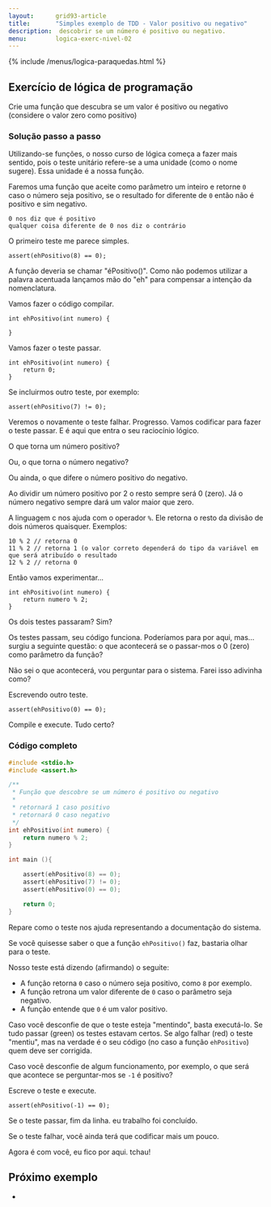 ```yaml
---
layout:      grid93-article
title:       "Simples exemplo de TDD - Valor positivo ou negativo"
description:  descobrir se um número é positivo ou negativo.
menu:        logica-exerc-nivel-02
---
```


{% include /menus/logica-paraquedas.html %}

Exercício de lógica de programação
---
     
Crie uma função que descubra se um valor é positivo ou negativo (considere o valor zero como positivo)

        
### Solução passo a passo

Utilizando-se funções, o nosso curso de lógica começa a fazer mais sentido, pois o teste unitário refere-se a uma unidade
(como o nome sugere). Essa unidade é a nossa função.


Faremos uma função que aceite como parâmetro um inteiro e retorne `0` caso o número seja positivo, se o resultado for
diferente de `0` então não é positivo e sim negativo.

    0 nos diz que é positivo 
    qualquer coisa diferente de 0 nos diz o contrário

O primeiro teste me parece simples.

	assert(ehPositivo(8) == 0);

A função deveria se chamar "éPositivo()". Como não podemos utilizar a palavra acentuada lançamos mão do "eh" para compensar
a intenção da nomenclatura.

Vamos fazer o código compilar.

    int ehPositivo(int numero) {

    }


Vamos fazer o teste passar.

    int ehPositivo(int numero) {
        return 0;
    }

Se incluirmos outro teste, por exemplo:

	assert(ehPositivo(7) != 0);

Veremos o novamente o teste falhar. Progresso. Vamos codificar para fazer o teste passar. E é aqui que entra o seu raciocínio
lógico.

O que torna um número positivo?

Ou, o que torna o número negativo?

Ou ainda, o que difere o número positivo do negativo.

Ao dividir um número positivo por 2 o resto sempre será 0 (zero). Já o número negativo sempre dará um valor maior que
zero.

A linguagem c nos ajuda com o operador `%`. Ele retorna o resto da divisão de dois números quaisquer. Exemplos:

    10 % 2 // retorna 0
    11 % 2 // retorna 1 (o valor correto dependerá do tipo da variável em que será atribuído o resultado
    12 % 2 // retorna 0

Então vamos experimentar...

    int ehPositivo(int numero) {
        return numero % 2;
    }


Os dois testes passaram? Sim?

Os testes passam, seu código funciona. Poderíamos para por aqui, mas... surgiu a seguinte questão: o que acontecerá se
o passar-mos o 0 (zero) como parâmetro da função?

Não sei o que acontecerá, vou perguntar para o sistema. Farei isso adivinha como?

Escrevendo outro teste.

	assert(ehPositivo(0) == 0);

Compile e execute. Tudo certo?


### Código completo

```c
#include <stdio.h>
#include <assert.h>

/**
 * Função que descobre se um número é positivo ou negativo
 *
 * retornará 1 caso positivo
 * retornará 0 caso negativo
 */
int ehPositivo(int numero) {
    return numero % 2;
}

int main (){

    assert(ehPositivo(8) == 0);
    assert(ehPositivo(7) != 0);
    assert(ehPositivo(0) == 0);

    return 0;
}
```


Repare como o teste nos ajuda representando a documentação do sistema.

Se você quisesse saber o que a função `ehPositivo()` faz, bastaria olhar para o teste.

Nosso teste está dizendo (afirmando) o seguite:

- A função retorna `0` caso o número seja positivo, como `8` por exemplo.
- A função retrona um valor diferente de `0` caso o parâmetro seja negativo.
- A função entende que `0` é um valor positivo. 

Caso você desconfie de que o teste esteja "mentindo", basta executá-lo. Se tudo passar (green) os testes estavam certos.
Se algo falhar (red) o teste "mentiu", mas na verdade é o seu código (no caso a função `ehPositivo`) quem deve ser corrigida.

Caso você desconfie de algum funcionamento, por exemplo, o que será que acontece se perguntar-mos se `-1` é positivo?

Escreve o teste e execute.

    assert(ehPositivo(-1) == 0);

Se o teste passar, fim da linha. eu trabalho foi concluído.

Se o teste falhar, você ainda terá que codificar mais um pouco. 

Agora é com você, eu fico por aqui. tchau!

        

Próximo exemplo
---

- []()
